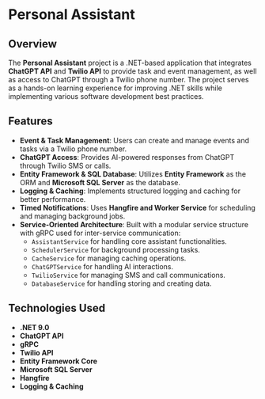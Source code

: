 # Personal Assistant

## Overview

The **Personal Assistant** project is a .NET-based application that integrates **ChatGPT API** and **Twilio API** to provide task and event management, as well as access to ChatGPT through a Twilio phone number. The project serves as a hands-on learning experience for improving .NET skills while implementing various software development best practices.

## Features

- **Event & Task Management**: Users can create and manage events and tasks via a Twilio phone number.
- **ChatGPT Access**: Provides AI-powered responses from ChatGPT through Twilio SMS or calls.
- **Entity Framework & SQL Database**: Utilizes **Entity Framework** as the ORM and **Microsoft SQL Server** as the database.
- **Logging & Caching**: Implements structured logging and caching for better performance.
- **Timed Notifications**: Uses **Hangfire and Worker Service** for scheduling and managing background jobs.
- **Service-Oriented Architecture**: Built with a modular service structure with gRPC used for inter-service communication:
  - `AssistantService` for handling core assistant functionalities.
  - `SchedulerService` for background processing tasks.
  - `CacheService` for managing caching operations.
  - `ChatGPTService` for handling AI interactions.
  - `TwilioService` for managing SMS and call communications.
  - `DatabaseService` for handling storing and creating data. 

## Technologies Used

- **.NET 9.0**
- **ChatGPT API**
- **gRPC**
- **Twilio API**
- **Entity Framework Core**
- **Microsoft SQL Server**
- **Hangfire** 
- **Logging & Caching**






